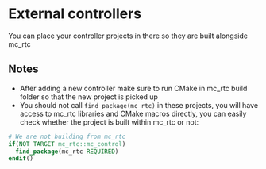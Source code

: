 External controllers
==

You can place your controller projects in there so they are built alongside mc\_rtc

Notes
--

- After adding a new controller make sure to run CMake in mc\_rtc build folder so that the new project is picked up
- You should not call `find_package(mc_rtc)` in these projects, you will have access to mc\_rtc libraries and CMake macros directly, you can easily check whether the project is built within mc\_rtc or not:

```cmake
# We are not building from mc_rtc
if(NOT TARGET mc_rtc::mc_control)
  find_package(mc_rtc REQUIRED)
endif()
```
